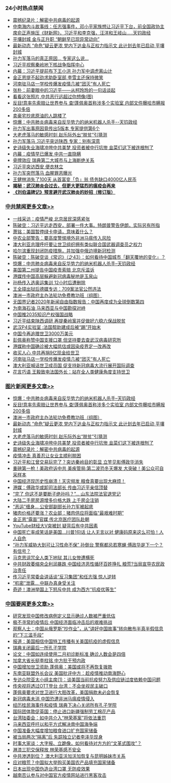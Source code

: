 <div class="catlist">
<h3>24小时热点禁闻</h3>
<ul>
<li><a href="https://github.com/fqnews/bnews/blob/master/comments/20200423/1310987.md">震撼纪录片：解密中共病毒的起源</a></li>
<li><a href="https://github.com/fqnews/bnews/blob/master/cbnews/20200423/1317759.md">中南海内斗故事线：任志强事件，邓小平家族想让习近平下台，前全国政协主席俞正声施压《财新网》，习近平和李克强，汪洋和王岐山.....天钧政经</a></li>
<li><a href="https://github.com/fqnews/bnews/blob/master/cnnews/20200423/1317770.md">平壤封城 金与正升职 “朝鲜早已现异常动向”</a></li>
<li><a href="https://github.com/fqnews/bnews/blob/master/topimagenews/20200423/1318017.md">最新动态 “命危”疑云更浓 党内下达金与正权力指示文 此计划去年已启动 平壤封城</a></li>
<li><a href="https://github.com/fqnews/bnews/blob/master/cbnews/20200423/1317946.md">孙力军落马的真正原因… 专家这么说…</a></li>
<li><a href="https://github.com/fqnews/bnews/blob/master/cbnews/20200423/1317794.md">习近平视察秦岭地下核战争指挥中心</a></li>
<li><a href="https://github.com/fqnews/bnews/blob/master/comments/20200423/1317665.md">内幕：习近平提前布下王小洪 孙力军中调虎离山计</a></li>
<li><a href="https://github.com/fqnews/bnews/blob/master/worldnews/20200423/1317912.md">金正恩提不起劲求助卧室部 李雪主还保持微笑</a></li>
<li><a href="https://github.com/fqnews/bnews/blob/master/cbnews/20200423/1317986.md">河南驻马店一学校传爆发疫情几被“团灭”有人死亡</a></li>
<li><a href="https://github.com/fqnews/bnews/blob/master/baitai/20200423/1317880.md">张朴&#65306;前妻眼中的习近平&#8212;&#8212;从柯玲玲的一句话谈起</a></li>
<li><a href="https://github.com/fqnews/bnews/blob/master/ccpdope/20200423/1317869.md">看看这张照片,中共恶行远超过你想像(图)</a></li>
<li><a href="https://github.com/fqnews/bnews/blob/master/topimagenews/20200423/1318096.md">反目!意率先索赔让世界参与 查!蓬佩奥首称涉多个实验室 内部文件曝哈市瞒报200多倍</a></li>
<li><a href="https://github.com/fqnews/bnews/blob/master/finance/20200423/1317776.md">卖豪宅抄底原油的人跳楼了</a></li>
<li><a href="https://github.com/fqnews/bnews/blob/master/comments/20200423/1317726.md">惊爆：中共肺炎病毒来自反华势力的纳米机器人杀手--天钧政经</a></li>
<li><a href="https://github.com/fqnews/bnews/blob/master/comments/20200423/1317892.md">孙力军出事原因竟传出5版本 专家提供第6个</a></li>
<li><a href="https://github.com/fqnews/bnews/blob/master/topimagenews/20200423/1317960.md">大老虎落马的敏感时刻 赵乐际外出“脱贫”引猜测</a></li>
<li><a href="https://github.com/fqnews/bnews/blob/master/cbnews/20200423/1317671.md">孙力军落马 习近平突访陕西 专家：别有深意</a></li>
<li><a href="https://github.com/fqnews/bnews/blob/master/topimagenews/20200423/1317933.md">史诗级失业海啸冲垮中共美梦 投资者被中行坑惨 韭菜们这下被连根刨了</a></li>
<li><a href="https://github.com/fqnews/bnews/blob/master/cbnews/20200423/1317820.md">内幕：疫情早已爆发 中共一直隐瞒</a></li>
<li><a href="https://github.com/fqnews/bnews/blob/master/cbnews/20200423/1317950.md">骨牌效应 瑞典第二大城市与上海断绝关系</a></li>
<li><a href="https://github.com/fqnews/bnews/blob/master/cbnews/20200423/1317658.md">习近平突访西安 便衣林立</a></li>
<li><a href="https://github.com/fqnews/bnews/blob/master/comments/20200423/1318025.md">孙力军突然落马  血腥罪恶曝光</a></li>
<li><a href="https://github.com/fqnews/bnews/blob/master/baitai/20200423/1317964.md">王健林消失了100天 从首富变「负」翁 债务缺口4000亿人民币</a></li>
<li><b><a href="https://github.com/fqnews/bnews/blob/master/comments/20200211/1275071.md" target="_blank">揭秘：武汉肺炎会过去，但更大更猛烈的瘟疫会再来</a></b></li>
<li><b><a href="https://github.com/fqnews/bnews/blob/master/comments/20200207/1272816.md" target="_blank">《刘伯温碑记》预言避开武汉肺炎的妙招（修订版）</a></b></li>
</ul>
</div>

<div class="catlist">
<h3><a href="https://github.com/fqnews/bnews/blob/master/cbnews/" target="_blank">中共禁闻</a><span><a href="https://github.com/fqnews/bnews/blob/master/cbnews/" target="_blank" rel="nofollow">更多文章>></a></span></h3>
<ul>
<li><a href="https://github.com/fqnews/bnews/blob/master/cbnews/20200424/1318273.md" target="_blank">一线采访：疫情严峻 北京居民深感紧张</a></li>
<li><a href="https://github.com/fqnews/bnews/blob/master/cbnews/20200424/1318236.md" target="_blank">陈破空：习近平远走西安，部署一件大事。特朗普警告伊朗，实际另有所指</a></li>
<li><a href="https://github.com/fqnews/bnews/blob/master/cbnews/20200424/1318206.md" target="_blank">萧铭：美国暂停绿卡申请，意味着什么？</a></li>
<li><a href="https://github.com/fqnews/bnews/blob/master/cbnews/20200424/1318199.md" target="_blank">中农业部警告：要高度警惕境外非洲马瘟传入风险</a></li>
<li><a href="https://github.com/fqnews/bnews/blob/master/cbnews/20200424/1318162.md" target="_blank">澳大利亚总理呼吁要让世卫组织拥有类似联合国武器调查员之权力</a></li>
<li><a href="https://github.com/fqnews/bnews/blob/master/cbnews/20200423/1318130.md" target="_blank">哈尔滨重现封闭防疫措施，并加强中俄边境新冠检测</a></li>
<li><a href="https://github.com/fqnews/bnews/blob/master/cbnews/20200423/1318125.md" target="_blank">陈破空：陈破空谈《常识》（之43）：如何看待中国城市「翻天覆地的变化」？</a></li>
<li><a href="https://github.com/fqnews/bnews/blob/master/comments/20200423/1317726.md" target="_blank">惊爆：中共肺炎病毒来自反华势力的纳米机器人杀手&#8211;天钧政经</a></li>
<li><a href="https://github.com/fqnews/bnews/blob/master/cbnews/20200423/1318111.md" target="_blank">美国第二州提告中国疫责索赔 北京斥滥诉</a></li>
<li><a href="https://github.com/fqnews/bnews/blob/master/cbnews/20200423/1318110.md" target="_blank">港媒传中国高层躲避新冠病毒秘地是玉泉山</a></li>
<li><a href="https://github.com/fqnews/bnews/blob/master/cbnews/20200423/1318092.md" target="_blank">孙杨传入选奥运集训 12小时后遭删除</a></li>
<li><a href="https://github.com/fqnews/bnews/blob/master/cbnews/20200423/1318089.md" target="_blank">王全璋出狱后德媒专访：709案法官公然违法</a></li>
<li><a href="https://github.com/fqnews/bnews/blob/master/comments/20200423/1317910.md" target="_blank">澳洲一市政府主办法轮功免费教功班（组图）</a></li>
<li><a href="https://github.com/fqnews/bnews/blob/master/cbnews/20200423/1318006.md" target="_blank">无国界记者2020年新闻自由指数报告：中国再度成为全球倒数第四</a></li>
<li><a href="https://github.com/fqnews/bnews/blob/master/cbnews/20200423/1318086.md" target="_blank">为南海石油 马来西亚与中国勘探对峙</a></li>
<li><a href="https://github.com/fqnews/bnews/blob/master/cbnews/20200423/1318085.md" target="_blank">中国推2035知识产权强国战略</a></li>
<li><a href="https://github.com/fqnews/bnews/blob/master/cbnews/20200423/1318071.md" target="_blank">习近平结束陕西调研 再提秦岭案并促做好六稳六保战脱贫</a></li>
<li><a href="https://github.com/fqnews/bnews/blob/master/cbnews/20200423/1318010.md" target="_blank">武汉P4实验室 :法国帮助建成后被“踢”开始末</a></li>
<li><a href="https://github.com/fqnews/bnews/blob/master/cbnews/20200423/1318009.md" target="_blank">中国今再追赠世卫3000万美元</a></li>
<li><a href="https://github.com/fqnews/bnews/blob/master/cbnews/20200423/1317995.md" target="_blank">彭佩奥称赞中国支援口罩 但坚持要去查武汉病毒研究所</a></li>
<li><a href="https://github.com/fqnews/bnews/blob/master/cbnews/20200423/1317994.md" target="_blank">港媒称中国确诊被大幅低估或因染疫界定一改再改</a></li>
<li><a href="https://github.com/fqnews/bnews/blob/master/cbnews/20200423/1317987.md" target="_blank">收买人心 中共再捐9亿现金给世卫</a></li>
<li><a href="https://github.com/fqnews/bnews/blob/master/cbnews/20200423/1317986.md" target="_blank">河南驻马店一学校传爆发疫情几被“团灭”有人死亡</a></li>
<li><a href="https://github.com/fqnews/bnews/blob/master/cbnews/20200423/1317985.md" target="_blank">澳大利亚喊话世卫成员国 促支持新冠病毒大流行展开国际调查</a></li>
<li><a href="https://github.com/fqnews/bnews/blob/master/cbnews/20200423/1317983.md" target="_blank">花言巧语 王毅致电法国外长：站在全人类健康角度支持世卫</a></li>

</ul>
</div>
<div class="catlist">
<h3><a href="https://github.com/fqnews/bnews/blob/master/topimagenews/" target="_blank">图片新闻</a><span><a href="https://github.com/fqnews/bnews/blob/master/topimagenews/" target="_blank" rel="nofollow">更多文章>></a></span></h3>
<ul>
<li><a href="https://github.com/fqnews/bnews/blob/master/comments/20200423/1317726.md" target="_blank">惊爆：中共肺炎病毒来自反华势力的纳米机器人杀手&#8211;天钧政经</a></li>
<li><a href="https://github.com/fqnews/bnews/blob/master/topimagenews/20200423/1318096.md" target="_blank">反目!意率先索赔让世界参与 查!蓬佩奥首称涉多个实验室 内部文件曝哈市瞒报200多倍</a></li>
<li><a href="https://github.com/fqnews/bnews/blob/master/comments/20200423/1317910.md" target="_blank">澳洲一市政府主办法轮功免费教功班（组图）</a></li>
<li><a href="https://github.com/fqnews/bnews/blob/master/topimagenews/20200423/1318017.md" target="_blank">最新动态 “命危”疑云更浓 党内下达金与正权力指示文 此计划去年已启动 平壤封城</a></li>
<li><a href="https://github.com/fqnews/bnews/blob/master/topimagenews/20200423/1317960.md" target="_blank">大老虎落马的敏感时刻 赵乐际外出“脱贫”引猜测</a></li>
<li><a href="https://github.com/fqnews/bnews/blob/master/topimagenews/20200423/1317933.md" target="_blank">史诗级失业海啸冲垮中共美梦 投资者被中行坑惨 韭菜们这下被连根刨了</a></li>
<li><a href="https://github.com/fqnews/bnews/blob/master/comments/20200423/1310987.md" target="_blank">震撼纪录片：解密中共病毒的起源</a></li>
<li><a href="https://github.com/fqnews/bnews/blob/master/comments/20200422/1317445.md" target="_blank">疫情冲击 真善忍让女业主顺利脱困</a></li>
<li><a href="https://github.com/fqnews/bnews/blob/master/topimagenews/20200422/1317402.md" target="_blank">习近平和江曾交易玩完了？突访秦岭目的彰显 立竿见影傅政华消失</a></li>
<li><a href="https://github.com/fqnews/bnews/blob/master/topimagenews/20200422/1317371.md" target="_blank">重磅第一枪！美政府诉中共 美疾管局:第二波恐冬天爆发 大突破！美公众可自采样本</a></li>
<li><a href="https://github.com/fqnews/bnews/blob/master/topimagenews/20200422/1317262.md" target="_blank">中国经济现历史性崩溃！天灾频发 粮食真要出现大麻烦！</a></li>
<li><a href="https://github.com/fqnews/bnews/blob/master/topimagenews/20200422/1317242.md" target="_blank">港媒：傅政华或卸司法部长 传由习近平亲信顶替</a></li>
<li><a href="https://github.com/fqnews/bnews/blob/master/topimagenews/20200422/1317203.md" target="_blank">“完了 你这不是要断子绝孙吗？”… 山东法院法官退党记</a></li>
<li><a href="https://github.com/fqnews/bnews/blob/master/topimagenews/20200422/1317199.md" target="_blank">大陆二手房房源增多价格大跌 上千房企注销</a></li>
<li><a href="https://github.com/fqnews/bnews/blob/master/topimagenews/20200422/1317198.md" target="_blank">“恶运”缠身… 公安部副部长孙力军被起底</a></li>
<li><a href="https://github.com/fqnews/bnews/blob/master/topimagenews/20200422/1317087.md" target="_blank">猪肉价格还要涨？农业部：猪肉供应将面临“最艰难时期”</a></li>
<li><a href="https://github.com/fqnews/bnews/blob/master/topimagenews/20200422/1317086.md" target="_blank">金正恩“露面”官媒 传北京医疗团队赴朝</a></li>
<li><a href="https://github.com/fqnews/bnews/blob/master/topimagenews/20200422/1317085.md" target="_blank">YouTube财经大V突被封 疑背后有中共因素</a></li>
<li><a href="https://github.com/fqnews/bnews/blob/master/topimagenews/20200421/1316813.md" target="_blank">中国死亡率成笑话是美国&#8230;川普1句话 让人无言以对 健康码原来这么可怕！人人自危</a></li>
<li><a href="https://github.com/fqnews/bnews/blob/master/topimagenews/20200421/1316694.md" target="_blank">“孙力军威胁大到可让习性命不保” 孙倒台 警察都忌若寒蝉 傅政华是下一个？有信号？</a></li>
<li><a href="https://github.com/fqnews/bnews/blob/master/topimagenews/20200421/1316657.md" target="_blank">马克思诅咒全人类下地狱 其儿女惨遭横死</a></li>
<li><a href="https://github.com/fqnews/bnews/blob/master/topimagenews/20200421/1316640.md" target="_blank">中共财政萎缩央企利润暴跌 中国经济恶性循环百姓挣扎 粮荒?当局宣导农民政治责任</a></li>
<li><a href="https://github.com/fqnews/bnews/blob/master/topimagenews/20200421/1316625.md" target="_blank">传习近平常委会讲话谈“反习集团”和任志强 惊人逆转</a></li>
<li><a href="https://github.com/fqnews/bnews/blob/master/topimagenews/20200421/1316586.md" target="_blank">“机密”泄露… 中联办真身受关注</a></li>
<li><a href="https://github.com/fqnews/bnews/blob/master/topimagenews/20200421/1316446.md" target="_blank">奇迹！澳洲举国上下怒斥中共 成为西方“抗疫优等生”</a></li>

</ul>
</div>
<div class="catlist">
<h3><a href="https://github.com/fqnews/bnews/blob/master/headline/" target="_blank">中国要闻</a><span><a href="https://github.com/fqnews/bnews/blob/master/headline/" target="_blank" rel="nofollow">更多文章>></a></span></h3>
<ul>
<li><a href="https://github.com/fqnews/bnews/blob/master/headline/20200424/1318276.md" target="_blank">研究发现中国修改病例定义显示确诊人数被严重低估</a></li>
<li><a href="https://github.com/fqnews/bnews/blob/master/headline/20200424/1318265.md" target="_blank">极不寻常的疫情后 中国经济面临冲击后的艰难挑战</a></li>
<li><a href="https://github.com/fqnews/bnews/blob/master/headline/20200424/1318251.md" target="_blank">观察人士：中国从俄罗斯“抄作业”，从“讲好中国故事”转向散布半真半假信息的“下三滥手段”</a></li>
<li><a href="https://github.com/fqnews/bnews/blob/master/headline/20200424/1318221.md" target="_blank">报道：美国相信中国特工传播有关美国抗疫的虚假信息</a></li>
<li><a href="https://github.com/fqnews/bnews/blob/master/headline/20200424/1318212.md" target="_blank">瑞典关闭最后一所孔子学院</a></li>
<li><a href="https://github.com/fqnews/bnews/blob/master/headline/20200424/1318177.md" target="_blank">论文：中国如连续使用二月初诊断标准  确诊人数会是四倍</a></li>
<li><a href="https://github.com/fqnews/bnews/blob/master/headline/20200424/1318172.md" target="_blank">加拿大省长挺李柱铭  中方批干预内政</a></li>
<li><a href="https://github.com/fqnews/bnews/blob/master/headline/20200424/1318166.md" target="_blank">中国增加世卫资助    蓬佩奥：美国或将不再恢复拨款</a></li>
<li><a href="https://github.com/fqnews/bnews/blob/master/headline/20200424/1318165.md" target="_blank">东南亚联盟外长会议   美国批评中方：趁疫情推动南海野心</a></li>
<li><a href="https://github.com/fqnews/bnews/blob/master/headline/20200424/1318154.md" target="_blank">专访众院亚太小组主席(1)：谈美国当前抗疫努力及供应链过度依赖中国问题</a></li>
<li><a href="https://github.com/fqnews/bnews/blob/master/headline/20200424/1318150.md" target="_blank">传央视将透过OTT登台 台湾：不会坐视民主破口</a></li>
<li><a href="https://github.com/fqnews/bnews/blob/master/headline/20200423/1318133.md" target="_blank">蓬佩奥要求对世卫进行大胆改革，美国捐款未必会恢复</a></li>
<li><a href="https://github.com/fqnews/bnews/blob/master/headline/20200423/1318128.md" target="_blank">新冠病毒未消 中国恐遭非洲马瘟疫情侵入</a></li>
<li><a href="https://github.com/fqnews/bnews/blob/master/headline/20200423/1318122.md" target="_blank">经历桂民海事件和疫情 瑞典下决心关闭所有孔子学院</a></li>
<li><a href="https://github.com/fqnews/bnews/blob/master/headline/20200423/1318114.md" target="_blank">国际团体敦促英国：停止进口新疆强制劳工棉花产品</a></li>
<li><a href="https://github.com/fqnews/bnews/blob/master/headline/20200423/1318113.md" target="_blank">台湾陆委会：如中共介入“林荣基案”将依法重罚</a></li>
<li><a href="https://github.com/fqnews/bnews/blob/master/headline/20200423/1318074.md" target="_blank">马来西亚呼吁以和平方式解决南中国海争端</a></li>
<li><a href="https://github.com/fqnews/bnews/blob/master/headline/20200423/1318072.md" target="_blank">中国准备大幅度增加粮食进口扩充国家储备</a></li>
<li><a href="https://github.com/fqnews/bnews/blob/master/headline/20200423/1318070.md" target="_blank">被当局两次“隔离”后 失踪独立记者李泽华现身</a></li>
<li><a href="https://github.com/fqnews/bnews/blob/master/headline/20200423/1318069.md" target="_blank">时事大家谈：大字报、立跪像，如何看待对方方的“文革式围攻”？</a></li>
<li><a href="https://github.com/fqnews/bnews/blob/master/headline/20200423/1318067.md" target="_blank">淋漆三犯交保释放    林荣基感不安全</a></li>
<li><a href="https://github.com/fqnews/bnews/blob/master/headline/20200423/1318066.md" target="_blank">中共渗透到位？    澳大利亚沃加沃加恢复与昆明姊妹市关系</a></li>
<li><a href="https://github.com/fqnews/bnews/blob/master/headline/20200423/1318065.md" target="_blank">应对粮荒？中国拟大举购买美国农产品填充国家储备</a></li>
<li><a href="https://github.com/fqnews/bnews/blob/master/headline/20200423/1318064.md" target="_blank">日本出现中国伪造台湾口罩     无防疫效果</a></li>
<li><a href="https://github.com/fqnews/bnews/blob/master/headline/20200423/1318041.md" target="_blank">越南否认参与对中国官方疫情网站进行黑客攻击</a></li>

</ul>
</div>